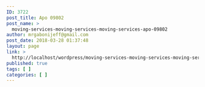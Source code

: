 ```yaml
---
ID: 3722
post_title: Apo 09802
post_name: >
  moving-services-moving-services-moving-services-apo-09802
author: mrgabonijeff@gmail.com
post_date: 2018-03-28 01:37:48
layout: page
link: >
  http://localhost/wordpress/moving-services-moving-services-moving-services-apo-09802/
published: true
tags: [ ]
categories: [ ]
---
```

